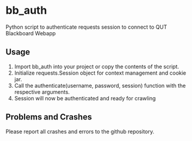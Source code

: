 # bb_auth
Python script to authenticate requests session to connect to QUT Blackboard Webapp

## Usage
1. Import bb_auth into your project or copy the contents of the script.
2. Initialize requests.Session object for context management and cookie jar.
3. Call the authenticate(username, password, session) function with the respective arguments.
4. Session will now be authenticated and ready for crawling


## Problems and Crashes
Please report all crashes and errors to the github repository.

